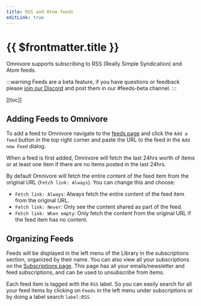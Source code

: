 ```yaml
---
title: RSS and Atom feeds
editLink: true
---
```


# {{ $frontmatter.title }}

Omnivore supports subscribing to RSS (Really Simple Syndication) and Atom feeds.

:::warning
Feeds are a beta feature, if you have questions or feedback please [join our Discord](https://discord.gg/h2z5rppzz9) and post them in our #feeds-beta channel.
:::

[[toc]]

## Adding Feeds to Omnivore

To add a feed to Omnivore navigate to the [feeds page](https://omnivore.app/settings/feeds) and click the `Add a feed` button in the top right corner and paste the URL to the feed in the `Add new Feed` dialog.

When a feed is first added, Omnivore will fetch the last 24hrs worth of items or at least one item if there are no items posted in the last 24hrs.

By default Omnivore will fetch the entire content of the feed item from the original URL (`Fetch link: Always`). You can change this and choose:

- `Fetch link: Always`: Always fetch the entire content of the feed item from the original URL.
- `Fetch link: Never`: Only see the content shared as part of the feed.
- `Fetch link: When empty`: Only fetch the content from the original URL if the feed item has no content.

## Organizing Feeds

Feeds will be displayed in the left menu of the Library in the subscriptions section, organized by their name. You can also view all your subscriptions on the [Subscriptions page](https://omnivore.app/settings/subscriptions). This page has all your emails/newsletter and feed subscriptions, and can be used to unsubscribe from items.

Each feed item is tagged with the `RSS` label. So you can easily search for all your feed items by clicking on `Feeds` in the left menu under subscriptions or by doing a label search `label:RSS`.
